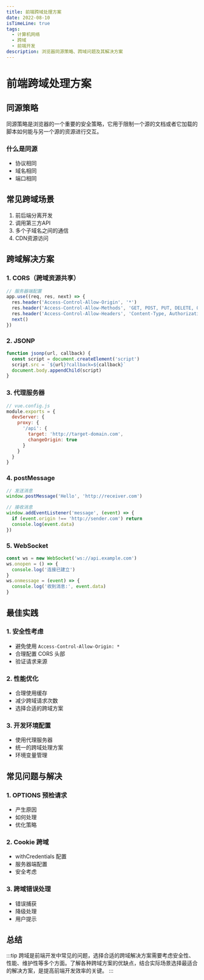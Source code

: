 ```yaml
---
title: 前端跨域处理方案
date: 2022-08-10
isTimeLine: true
tags:
  - 计算机网络
  - 跨域
  - 前端开发
description: 浏览器同源策略、跨域问题及其解决方案
---
```


# 前端跨域处理方案

## 同源策略

同源策略是浏览器的一个重要的安全策略，它用于限制一个源的文档或者它加载的脚本如何能与另一个源的资源进行交互。

### 什么是同源

- 协议相同
- 域名相同
- 端口相同

## 常见跨域场景

1. 前后端分离开发
2. 调用第三方API
3. 多个子域名之间的通信
4. CDN资源访问

## 跨域解决方案

### 1. CORS（跨域资源共享）

```javascript
// 服务器端配置
app.use((req, res, next) => {
  res.header('Access-Control-Allow-Origin', '*')
  res.header('Access-Control-Allow-Methods', 'GET, POST, PUT, DELETE, OPTIONS')
  res.header('Access-Control-Allow-Headers', 'Content-Type, Authorization')
  next()
})
```

### 2. JSONP

```javascript
function jsonp(url, callback) {
  const script = document.createElement('script')
  script.src = `${url}?callback=${callback}`
  document.body.appendChild(script)
}
```

### 3. 代理服务器

```javascript
// vue.config.js
module.exports = {
  devServer: {
    proxy: {
      '/api': {
        target: 'http://target-domain.com',
        changeOrigin: true
      }
    }
  }
}
```

### 4. postMessage

```javascript
// 发送消息
window.postMessage('Hello', 'http://receiver.com')

// 接收消息
window.addEventListener('message', (event) => {
  if (event.origin !== 'http://sender.com') return
  console.log(event.data)
})
```

### 5. WebSocket

```javascript
const ws = new WebSocket('ws://api.example.com')
ws.onopen = () => {
  console.log('连接已建立')
}
ws.onmessage = (event) => {
  console.log('收到消息:', event.data)
}
```

## 最佳实践

### 1. 安全性考虑

- 避免使用 `Access-Control-Allow-Origin: *`
- 合理配置 CORS 头部
- 验证请求来源

### 2. 性能优化

- 合理使用缓存
- 减少跨域请求次数
- 选择合适的跨域方案

### 3. 开发环境配置

- 使用代理服务器
- 统一的跨域处理方案
- 环境变量管理

## 常见问题与解决

### 1. OPTIONS 预检请求

- 产生原因
- 如何处理
- 优化策略

### 2. Cookie 跨域

- withCredentials 配置
- 服务器端配置
- 安全考虑

### 3. 跨域错误处理

- 错误捕获
- 降级处理
- 用户提示

## 总结

:::tip
跨域是前端开发中常见的问题，选择合适的跨域解决方案需要考虑安全性、性能、维护性等多个方面。了解各种跨域方案的优缺点，结合实际场景选择最适合的解决方案，是提高前端开发效率的关键。
:::
